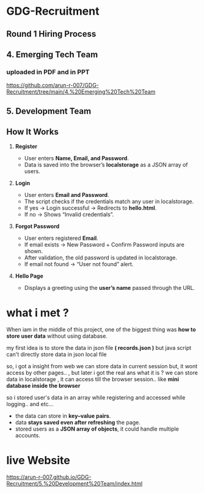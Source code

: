 # GDG-Recruitment
## Round 1 Hiring Process


## 4. Emerging Tech Team

### uploaded in PDF and in PPT

https://github.com/arun-r-007/GDG-Recruitment/tree/main/4.%20Emerging%20Tech%20Team


## 5. Development Team


## How It Works

1. **Register**

   * User enters **Name, Email, and Password**.
   * Data is saved into the browser’s **localstorage** as a JSON array of users.

2. **Login**

   * User enters **Email and Password**.
   * The script checks if the credentials match any user in localstorage.
   * If yes → Login successful → Redirects to **hello.html**.
   * If no → Shows “Invalid credentials”.

3. **Forgot Password**

   * User enters registered **Email**.
   * If email exists → New Password + Confirm Password inputs are shown.
   * After validation, the old password is updated in localstorage.
   * If email not found → “User not found” alert.

4. **Hello Page**

   * Displays a greeting using the **user’s name** passed through the URL.


# what i met ?

When iam in the middle of this project, one of the biggest thing was **how to store user data** without using database.

my first idea is to store the data in json file **( records.json )** but java script can't directly store data in json local file

so, i got a insight from web we can store data in current session but, it wont access by other pages.. , but later i got the real ans what it is ? we can store data in localstorage , it can access till the browser session.. like **mini database inside the browser**

so i stored user's data in an array while registering and accessed while logging.. and etc...

* the data can store in  **key–value pairs**.
* data **stays saved even after refreshing** the page.
* stored users as a **JSON array of objects**, it could handle multiple accounts.



# live Website

https://arun-r-007.github.io/GDG-Recruitment/5.%20Development%20Team/index.html